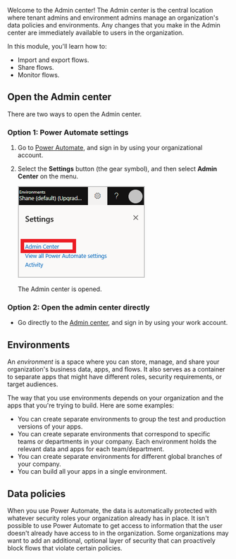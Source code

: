 Welcome to the Admin center! The Admin center is the central location where 
tenant admins and environment admins manage an organization's data policies 
and environments. Any changes that you make in the Admin center are immediately 
available to users in the organization.

In this module, you'll learn how to:

- Import and export flows.
- Share flows.
- Monitor flows.

## Open the Admin center
There are two ways to open the Admin center.

### Option 1: Power Automate settings

1. Go to [Power Automate](https://flow.microsoft.com), and sign in by using your organizational account.
1. Select the **Settings** button (the gear symbol), and then select **Admin Center** on the menu.

    ![Admin center on the Settings menu](../media/settings.png)

    The Admin center is opened.

### Option 2: Open the admin center directly

- Go directly to the [Admin center](https://admin.flow.microsoft.com), and sign in by using your work account.

## Environments

An *environment* is a space where you can store, manage, and share your organization's 
business data, apps, and flows. It also serves as a container to separate apps that might 
have different roles, security requirements, or target audiences.

The way that you use environments depends on your organization and the apps that you're 
trying to build. Here are some examples:

- You can create separate environments to group the test and production versions of your apps.
- You can create separate environments that correspond to specific teams or departments in your company. Each environment holds the relevant data and apps for each team/department.
- You can create separate environments for different global branches of your company.
- You can build all your apps in a single environment.

## Data policies

When you use Power Automate, the data is automatically protected with whatever security 
roles your organization already has in place. It isn't possible to use Power Automate to 
get access to information that the user doesn't already have access to in the organization. 
Some organizations may want to add an additional, optional layer of security that can 
proactively block flows that violate certain policies.
